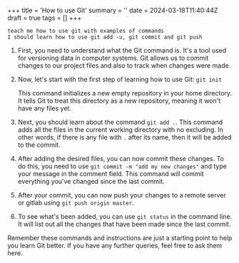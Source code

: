 +++
title = 'How to use Git'
summary = ''
date = 2024-03-18T11:40:44Z
draft = true
tags = []
+++
```
teach me how to use git with examples of commands
I should learn how to use git add -u, git commit and git push
```

1. First, you need to understand what the Git command is. It's a tool used for versioning data in computer systems. Git allows us to commit changes to our project files and also to track when changes were made.

2. Now, let's start with the first step of learning how to use Git: `git init`

   This command initializes a new empty repository in your home directory. It tells Git to treat this directory as a new repository, meaning it won't have any files yet.

3. Next, you should learn about the command `git add .`. This command adds all the files in the current working directory with no excluding. In other words, if there is any file with `.` after its name, then it will be added to the commit.

4. After adding the desired files, you can now commit these changes. To do this, you need to use `git commit -m "add my new changes"` and type your message in the comment field. This command will commit everything you've changed since the last commit.

5. After your commit, you can now push your changes to a remote server or gitlab using `git push origin master`.

6. To see what's been added, you can use `git status` in the command line. It will list out all the changes that have been made since the last commit. 

Remember these commands and instructions are just a starting point to help you learn Git better. If you have any further queries, feel free to ask them here.

